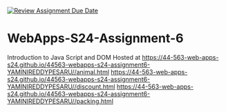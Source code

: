 [![Review Assignment Due Date](https://classroom.github.com/assets/deadline-readme-button-24ddc0f5d75046c5622901739e7c5dd533143b0c8e959d652212380cedb1ea36.svg)](https://classroom.github.com/a/1Z6dGCon)
# WebApps-S24-Assignment-6
Introduction to Java Script and DOM
Hosted at https://44-563-web-apps-s24.github.io/44563-webapps-s24-assignment6-YAMINIREDDYPESARU//animal.html https://44-563-web-apps-s24.github.io/44563-webapps-s24-assignment6-YAMINIREDDYPESARU//discount.html https://44-563-web-apps-s24.github.io/44563-webapps-s24-assignment6-YAMINIREDDYPESARU//packing.html


